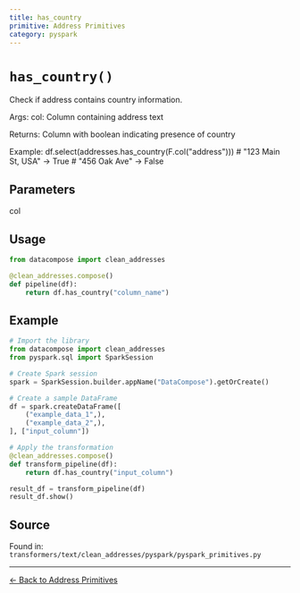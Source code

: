 ```yaml
---
title: has_country
primitive: Address Primitives
category: pyspark
---
```


# `has_country()`

Check if address contains country information.

Args:
    col: Column containing address text

Returns:
    Column with boolean indicating presence of country

Example:
    df.select(addresses.has_country(F.col("address")))
    # "123 Main St, USA" -> True
    # "456 Oak Ave" -> False

## Parameters

col

## Usage

```python
from datacompose import clean_addresses

@clean_addresses.compose()
def pipeline(df):
    return df.has_country("column_name")
```

## Example

```python
# Import the library
from datacompose import clean_addresses
from pyspark.sql import SparkSession

# Create Spark session
spark = SparkSession.builder.appName("DataCompose").getOrCreate()

# Create a sample DataFrame
df = spark.createDataFrame([
    ("example_data_1",),
    ("example_data_2",),
], ["input_column"])

# Apply the transformation
@clean_addresses.compose()
def transform_pipeline(df):
    return df.has_country("input_column")

result_df = transform_pipeline(df)
result_df.show()
```

## Source

Found in: `transformers/text/clean_addresses/pyspark/pyspark_primitives.py`

---
[← Back to Address Primitives](/primitives/addresses)

